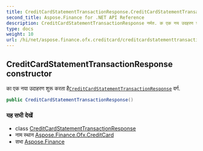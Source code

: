 ```yaml
---
title: CreditCardStatementTransactionResponse.CreditCardStatementTransactionResponse
second_title: Aspose.Finance for .NET API Reference
description: CreditCardStatementTransactionResponse नर्मत. क एक नय उदहरण शुरू करत हैCreditCardStatementTransactionResponse वर्ग.
type: docs
weight: 10
url: /hi/net/aspose.finance.ofx.creditcard/creditcardstatementtransactionresponse/creditcardstatementtransactionresponse/
---
```

## CreditCardStatementTransactionResponse constructor

का एक नया उदाहरण शुरू करता है[`CreditCardStatementTransactionResponse`](../) वर्ग.

```csharp
public CreditCardStatementTransactionResponse()
```

### यह सभी देखें

* class [CreditCardStatementTransactionResponse](../)
* नाम स्थान [Aspose.Finance.Ofx.CreditCard](../../creditcardstatementtransactionresponse/)
* सभा [Aspose.Finance](../../../)


